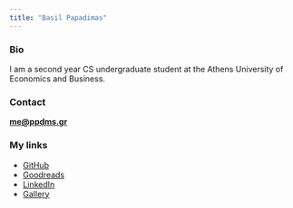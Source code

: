 ```yaml
---
title: "Basil Papadimas"
---
```


### Bio

I am a second year CS undergraduate student at the Athens University of Economics and Business.

### Contact

**[me@ppdms.gr](mailto:me@ppdms.gr)**

### My links

- [GitHub](https://github.com/ppdms)
- [Goodreads](https://www.goodreads.com/papadimas)
- [LinkedIn](https://www.linkedin.com/in/ppdms/)
- [Gallery](https://img.ppdms.gr)

<!--- TODO: add a projects section after updating GitHub -->
